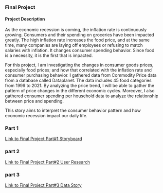 ### Final Project

#### Project Description

As the economic recession is coming, the inflation rate is continuously growing. Consumers and their spending on groceries have been impacted greatly. The high inflation rate increases the food price, and at the same time, many companies are laying off employees or refusing to match salaries with inflation. It changes consumer spending behavior. Since food is a necessity, it is the first that is impacted. 

For this project, I am investigating the changes in consumer goods prices, especially food prices; and how that correlated with the inflation rate and consumer purchasing behavior. I gathered data from Commodity Price data from a database called Dataplanet. The data includes 45 food categories from 1996 to 2021. By analyzing the price trend, I will be able to gather the pattern of price changes in the different economic cycles. Moreover, I also gathered consumer spending per household data to analyze the relationship between price and spending. 

This story aims to interpret the consumer behavior pattern and how economic recession impact our daily life. 

### Part 1 

[Link to Final Project Part#1 Storyboard](/Final_Anita_Part#1.md)

### part 2 

[Link to Final Project Part#2 User Research](/final_project_Part#2.md)

### part 3
[Link to Final Project Part#3 Data Story](/Final_Anita_Part#3.md)
